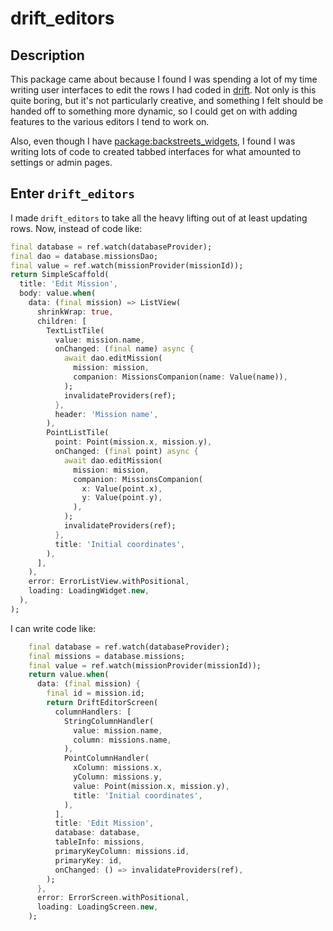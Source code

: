 # drift_editors

## Description

This package came about because I found I was spending a lot of my time writing user interfaces to edit the rows I had coded in [drift](https://pub.dev/packages/drift). Not only is this quite boring, but it's not particularly creative, and something I felt should be handed off to something more dynamic, so I could get on with adding features to the various editors I tend to work on.

Also, even though I have [package:backstreets_widgets](https://pub.dev/packages/backstreets_widgets), I found I was writing lots of code to created tabbed interfaces for what amounted to settings or admin pages.

## Enter `drift_editors`

I made `drift_editors` to take all the heavy lifting out of at least updating rows. Now, instead of code like:

```dart
final database = ref.watch(databaseProvider);
final dao = database.missionsDao;
final value = ref.watch(missionProvider(missionId));
return SimpleScaffold(
  title: 'Edit Mission',
  body: value.when(
    data: (final mission) => ListView(
      shrinkWrap: true,
      children: [
        TextListTile(
          value: mission.name,
          onChanged: (final name) async {
            await dao.editMission(
              mission: mission,
              companion: MissionsCompanion(name: Value(name)),
            );
            invalidateProviders(ref);
          },
          header: 'Mission name',
        ),
        PointListTile(
          point: Point(mission.x, mission.y),
          onChanged: (final point) async {
            await dao.editMission(
              mission: mission,
              companion: MissionsCompanion(
                x: Value(point.x),
                y: Value(point.y),
              ),
            );
            invalidateProviders(ref);
          },
          title: 'Initial coordinates',
        ),
      ],
    ),
    error: ErrorListView.withPositional,
    loading: LoadingWidget.new,
  ),
);
```

I can write code like:

```dart
    final database = ref.watch(databaseProvider);
    final missions = database.missions;
    final value = ref.watch(missionProvider(missionId));
    return value.when(
      data: (final mission) {
        final id = mission.id;
        return DriftEditorScreen(
          columnHandlers: [
            StringColumnHandler(
              value: mission.name,
              column: missions.name,
            ),
            PointColumnHandler(
              xColumn: missions.x,
              yColumn: missions.y,
              value: Point(mission.x, mission.y),
              title: 'Initial coordinates',
            ),
          ],
          title: 'Edit Mission',
          database: database,
          tableInfo: missions,
          primaryKeyColumn: missions.id,
          primaryKey: id,
          onChanged: () => invalidateProviders(ref),
        );
      },
      error: ErrorScreen.withPositional,
      loading: LoadingScreen.new,
    );
```

